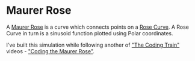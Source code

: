 # Maurer Rose

A [Maurer Rose][1] is a curve which connects points on a [Rose Curve][2]. A 
Rose Curve in turn is a sinusoid function plotted using Polar coordinates.

I've built this simulation while following another of ["The Coding Train"][3]
videos - ["Coding the Maurer Rose"][4].

[1]: https://en.wikipedia.org/wiki/Maurer_rose
[2]: https://en.wikipedia.org/wiki/Rose_(mathematics)
[3]: https://www.youtube.com/@TheCodingTrain
[4]: https://www.youtube.com/watch?v=4uU9lZ-HSqA